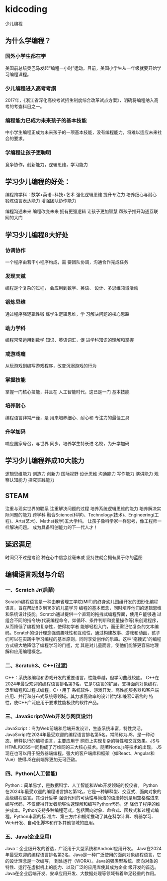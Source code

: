# kidcoding
少儿编程

## 为什么学编程？
### 国外小学生都在学
美国前总统奥巴马发起“编程一小时”运动。目前，美国小学生从一年级就要开始学习编程课程。
### 少儿编程进入高考考纲
2017年，《浙江省深化高校考试招生制度综合改革试点方案》，明确将编程纳入高考的考查科目之一。
### 编程能力已成为未来孩子的基本技能
中小学生编程正成为未来孩子的一项基本技能，没有编程能力，将难以适应未来社会的要求。
### 学编程让孩子更聪明
竞争协作，创新能力，逻辑思维，学习能力

## 学习少儿编程的好处：
编程跨学科：数学+英语+科技+艺术
强化逻辑思维
提升专注力
培养细心与耐心
锻炼语言表达能力
增强团队协作能力

编程沟通未来
编程改变未来
拥有更强逻辑
让孩子更加智慧
帮孩子推开沟通互联网的大门

## 学习少儿编程8大好处
### 协调协作
一个程序由若干小程序构成，需
要团队协调，沟通合作完成任务

### 发现天赋
编程是个复杂的过程，
会应用到数学、英语、
设计、多思维领域活动

### 锻炼思维
通过程序强逻辑性锻
炼学生逻辑思维，学
习解决问题的核心思路

### 助力学科
编程常常运用到数学
知识、英语词汇，促
进学科知识的理解和掌握

### 戒游戏瘾
从玩游戏到编写游戏程序，改变沉溺游戏的行为

### 掌握技能
掌握一门核心技能，并且在
人工智能时代，这已是一门
基本技能

### 培养耐心
编程语言非常严谨，是
用来培养细心、耐心和
专注力的最佳工具

### 升学加码
响应国家号召，与世界
同步，培养学生特长进
名校，为升学加码

## 学习少儿编程养成10大能力
逻辑思维能力
创造力
创新力
国际视野
设计思维
沟通能力
写作能力
演讲能力
观察认知能力
探究实践能力

## STEAM
注重与现实世界的联系
注重解决问题的过程
培养系统逻辑思维的能力
培养解决实际问题的能力
跨学科
融合Science(科学)、Technology(技术)、Engineering(工程)、Arts(艺术)、Maths(数学)五大学科。
让孩子像科学家一样思考，像工程师一样解决问题。
成为具备科创能力的下一代人才！


## 延迟满足
时间只不过是考验
种在心中信念丝毫未减
坚持住就会拥有属于你的蓝图

## 编辑语言规划与介绍
### 一、Scratch Jr(启蒙)
Scratch编程语言‌是一种由麻省理工学院(MIT)的终身幼儿园组开发的图形化编程语言，旨在帮助8岁到16岁的儿童学习
编程的基本概念，同时培养他们的逻辑思维和系统设计技能。Scratch通过提供一个直观的拖拽式编程界面，使用户能够通
过组合不同的指令块(代表编程命令，如循环、条件判断和变量操作等)来创建程序，从而降低了编程的复杂性，使得初学者
能够轻松入门，而无需记忆复杂的文本编码‌。Scratch的设计理念强调趣味性和互动性，通过构建故事、游戏和动画，孩子
们可以在实践中学习编程的基本原则，同时享受创作的乐趣。这种“拖拽式”的编程方式极大地降低了编程学习的门槛，尤
其是对儿童而言，使他们能够更容易地理解和应用编程概念。

### 二、Scratch3、C++(过渡)
C++：系统级编程和游戏开发的重要语言，性能卓越，但学习曲线较陡。
C++在2024年最受欢迎的编程语言排名第3名，它是C语言的扩展，支持面向对象编程、泛型编程和过程式编程。C++用于
系统软件、游戏开发、高性能服务器和客户端应用、并行和分布式系统等领域。其力求高效率的设计哲学和兼容C语言的
特性，使C++广泛应用于要求性能极致的软件产品。

### 三、JavaScript(Web开发与网页设计)
JavaScript：专为Web前端和后端开发设计，生态系统丰富，特性灵活。
JavaScript在2024年最受欢迎的编程语言排名第5名，常简称为JS，是一种动态、解释执行的编程语言，主要应用于
网页上实现复杂的特性和交互效果。JS与HTML和CSS一同构成了万维网的三大核心技术。随著Node.js等技术的出现，
JS现在也可以用于服务器端编程。强大的客户端库和框架（如React、Angular和Vue）使得JS在前端界更加无可匹敌。

### 四、Python(人工智能)
Python：简单易学，是数据科学、人工智能和Web开发领域的佼佼者。
Python在2024年最受欢迎的编程语言排名第1名，它是一种解释型、交互式、面向对象的高级编程语言。其设计哲学
强调代码的可读性与简洁的语法特别是用空格缩进来编写代码，不仅使得开发者能够快速理解和编写Python代码，还
降低了程序的维护成本。Python支持多种编程范式，包括面向对象、命令式、函数式和过程式编程。Python丰富的标
准库、第三方库和框架推动了其在科学计算、机器学习、Web开发、自动化脚本和许多其他领域的应用。

### 五、Java(企业应用)
Java：企业级开发的首选，广泛用于大型系统和Android应用开发。
Java在2024年最受欢迎的编程语言排名第2名，Java是一种广泛使用的面向对象编程语言，它的设计理念是一次编写，
到处运行（WORA）。Java的强类型系统、面向对象的特性、运行在虚拟机上的能力、以及广泛的应用库使其成为企业
级开发的首选。Java在企业后端开发、安卓应用开发、大数据处理等领域有着举足轻重的作用。

